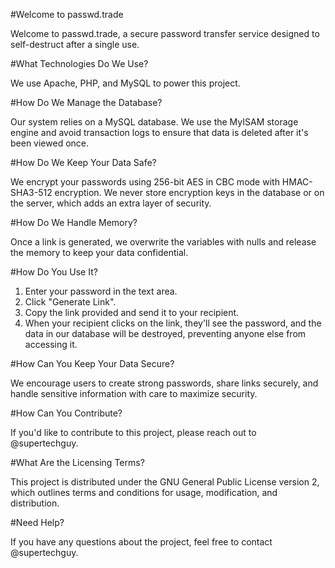 #Welcome to passwd.trade

Welcome to passwd.trade, a secure password transfer service designed to self-destruct after a single use.

#What Technologies Do We Use?

We use Apache, PHP, and MySQL to power this project.

#How Do We Manage the Database?

Our system relies on a MySQL database. We use the MyISAM storage engine and avoid transaction logs to ensure that data is deleted after it's been viewed once.

#How Do We Keep Your Data Safe?

We encrypt your passwords using 256-bit AES in CBC mode with HMAC-SHA3-512 encryption. We never store encryption keys in the database or on the server, which adds an extra layer of security.

#How Do We Handle Memory?

Once a link is generated, we overwrite the variables with nulls and release the memory to keep your data confidential.

#How Do You Use It?

1. Enter your password in the text area.
2. Click "Generate Link".
3. Copy the link provided and send it to your recipient.
4. When your recipient clicks on the link, they'll see the password, and the data in our database will be destroyed, preventing anyone else from accessing it.

#How Can You Keep Your Data Secure?

We encourage users to create strong passwords, share links securely, and handle sensitive information with care to maximize security.

#How Can You Contribute?

If you'd like to contribute to this project, please reach out to @supertechguy.

#What Are the Licensing Terms?

This project is distributed under the GNU General Public License version 2, which outlines terms and conditions for usage, modification, and distribution.

#Need Help?

If you have any questions about the project, feel free to contact @supertechguy.
